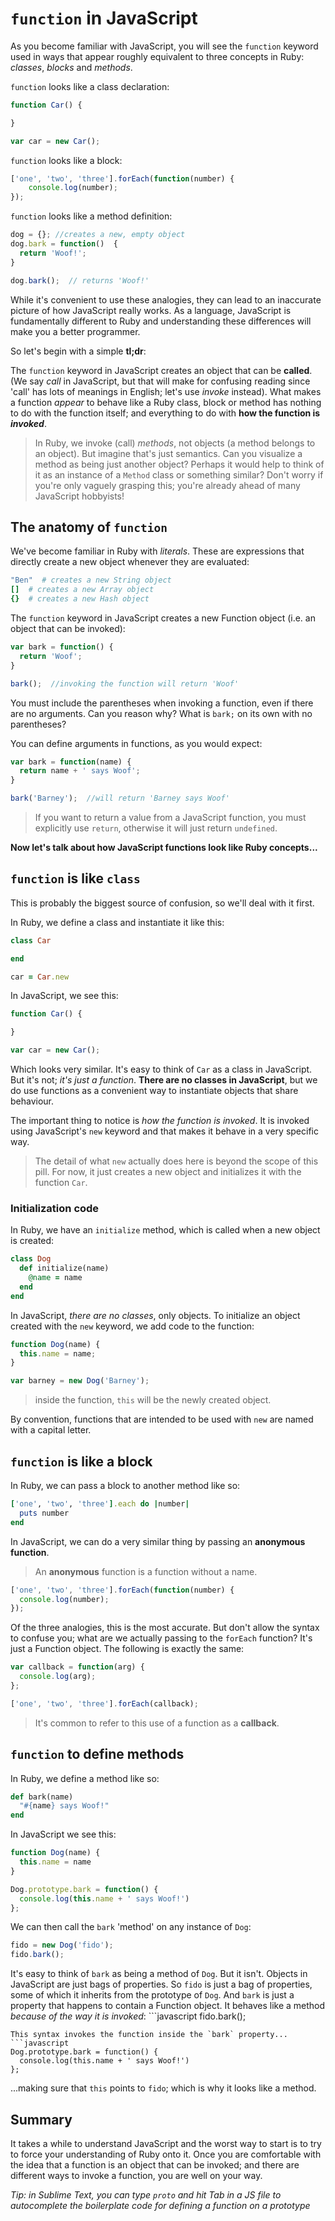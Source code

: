 # `function` in JavaScript

As you become familiar with JavaScript, you will see the `function` keyword used in ways that appear roughly equivalent to three concepts in Ruby: _classes_, _blocks_ and _methods_.

`function` looks like a class declaration:
```javascript
function Car() {

}

var car = new Car();
```

`function` looks like a block:
```javascript
['one', 'two', 'three'].forEach(function(number) {
    console.log(number);
});
```

`function` looks like a method definition:
```javascript
dog = {}; //creates a new, empty object
dog.bark = function()  {
  return 'Woof!';
}

dog.bark();  // returns 'Woof!'
```

While it's convenient to use these analogies, they can lead to an inaccurate picture of how JavaScript really works.  As a language, JavaScript is fundamentally different to Ruby and understanding these differences will make you a better programmer.

So let's begin with a simple **tl;dr**:

The `function` keyword in JavaScript creates an object that can be **called**.  (We say _call_ in JavaScript, but that will make for confusing reading since 'call' has lots of meanings in English; let's use _invoke_ instead).  What makes a function _appear_ to behave like a Ruby class, block or method has nothing to do with the function itself; and everything to do with **how the function is _invoked_**.

> In Ruby, we invoke (call) _methods_, not objects (a method belongs to an object).  But imagine that's just semantics.  Can you visualize a method as being just another object?  Perhaps it would help to think of it as an instance of a `Method` class or something similar?  Don't worry if you're only vaguely grasping this; you're already ahead of many JavaScript hobbyists!

## The anatomy of `function`
We've become familiar in Ruby with _literals_.  These are expressions that directly create a new object whenever they are evaluated:
```ruby
"Ben"  # creates a new String object
[]  # creates a new Array object
{}  # creates a new Hash object
```
The `function` keyword in JavaScript creates a new Function object (i.e. an object that can be invoked):
```javascript
var bark = function() {
  return 'Woof';
}

bark();  //invoking the function will return 'Woof'
```
You must include the parentheses when invoking a function, even if there are no arguments.  Can you reason why?  What is `bark;` on its own with no parentheses?

You can define arguments in functions, as you would expect:
```javascript
var bark = function(name) {
  return name + ' says Woof';
}

bark('Barney');  //will return 'Barney says Woof'
```
> If you want to return a value from a JavaScript function, you must explicitly use `return`, otherwise it will just return `undefined`.


**Now let's talk about how JavaScript functions look like Ruby concepts...**

## `function` is like `class`
This is probably the biggest source of confusion, so we'll deal with it first.

In Ruby, we define a class and instantiate it like this:
```ruby
class Car

end

car = Car.new
```
In JavaScript, we see this:
```javascript
function Car() {

}

var car = new Car();
```

Which looks very similar.  It's easy to think of `Car` as a class in JavaScript.  But it's not; _it's just a function_.  **There are no classes in JavaScript**, but we do use functions as a convenient way to instantiate objects that share behaviour.

The important thing to notice is _how the function is invoked_.  It is invoked using JavaScript's `new` keyword and that makes it behave in a very specific way.

> The detail of what `new` actually does here is beyond the scope of this pill.  For now, it just creates a new object and initializes it with the function `Car`.

### Initialization code
In Ruby, we have an `initialize` method, which is called when a new object is created:
```ruby
class Dog
  def initialize(name)
    @name = name
  end
end
```

In JavaScript, _there are no classes_, only objects.  To initialize an object created with the `new` keyword, we add code to the function:

```javascript
function Dog(name) {
  this.name = name;
}

var barney = new Dog('Barney');
```
> inside the function, `this` will be the newly created object.

By convention, functions that are intended to be used with `new` are named with a capital letter.  

## `function` is like a block

In Ruby, we can pass a block to another method like so:
```ruby
['one', 'two', 'three'].each do |number|
  puts number
end
```
In JavaScript, we can do a very similar thing by passing an **anonymous function**.
> An **anonymous** function is a function without a name.

```javascript
['one', 'two', 'three'].forEach(function(number) {
  console.log(number);
});
```

Of the three analogies, this is the most accurate.  But don't allow the syntax to confuse you; what are we actually passing to the `forEach` function?  It's just a Function object.  The following is exactly the same:
```javascript
var callback = function(arg) {
  console.log(arg);
};

['one', 'two', 'three'].forEach(callback);
```
> It's common to refer to this use of a function as a **callback**.

## `function` to define methods

In Ruby, we define a method like so:
```ruby
def bark(name)
  "#{name} says Woof!"
end
```
In JavaScript we see this:
```javascript
function Dog(name) {
  this.name = name
}

Dog.prototype.bark = function() {
  console.log(this.name + ' says Woof!')
};
```

We can then call the `bark` 'method' on any instance of `Dog`:
```javascript
fido = new Dog('fido');
fido.bark();
```
It's easy to think of `bark` as being a method of `Dog`.  But it isn't.  Objects in JavaScript are just bags of properties.  So `fido` is just a bag of properties, some of which it inherits from the prototype of `Dog`.  And `bark` is just a property that happens to contain a Function object.  It behaves like a method _because of the way it is invoked_:  ```javascript
fido.bark();
```
This syntax invokes the function inside the `bark` property...
```javascript
Dog.prototype.bark = function() {
  console.log(this.name + ' says Woof!')
};
```
...making sure that `this` points to `fido`; which is why it looks like a method.

## Summary
It takes a while to understand JavaScript and the worst way to start is to try to force your understanding of Ruby onto it.  Once you are comfortable with the idea that a function is an object that can be invoked; and there are different ways to invoke a function, you are well on your way.

*Tip: in Sublime Text, you can type `proto` and hit Tab in a JS file to autocomplete the boilerplate code for defining a function on a prototype*
